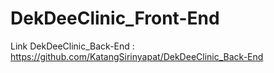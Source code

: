 # DekDeeClinic_Front-End

Link DekDeeClinic_Back-End : https://github.com/KatangSirinyapat/DekDeeClinic_Back-End
